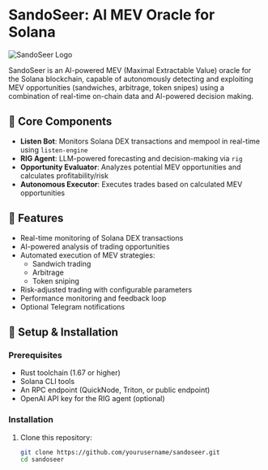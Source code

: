 # SandoSeer: AI MEV Oracle for Solana

![SandoSeer Logo](docs/sandoseer_logo.png)

SandoSeer is an AI-powered MEV (Maximal Extractable Value) oracle for the Solana blockchain, capable of autonomously detecting and exploiting MEV opportunities (sandwiches, arbitrage, token snipes) using a combination of real-time on-chain data and AI-powered decision making.

## 🧠 Core Components

- **Listen Bot**: Monitors Solana DEX transactions and mempool in real-time using `listen-engine`
- **RIG Agent**: LLM-powered forecasting and decision-making via `rig`
- **Opportunity Evaluator**: Analyzes potential MEV opportunities and calculates profitability/risk
- **Autonomous Executor**: Executes trades based on calculated MEV opportunities

## 🚀 Features

- Real-time monitoring of Solana DEX transactions
- AI-powered analysis of trading opportunities
- Automated execution of MEV strategies:
  - Sandwich trading
  - Arbitrage
  - Token sniping
- Risk-adjusted trading with configurable parameters
- Performance monitoring and feedback loop
- Optional Telegram notifications

## 🔧 Setup & Installation

### Prerequisites

- Rust toolchain (1.67 or higher)
- Solana CLI tools
- An RPC endpoint (QuickNode, Triton, or public endpoint)
- OpenAI API key for the RIG agent (optional)

### Installation

1. Clone this repository:
   ```bash
   git clone https://github.com/yourusername/sandoseer.git
   cd sandoseer